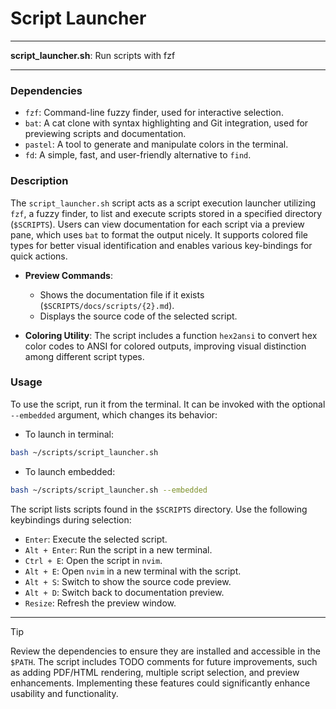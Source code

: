 # Script Launcher

---

**script_launcher.sh**: Run scripts with fzf

---

### Dependencies

- `fzf`: Command-line fuzzy finder, used for interactive selection.
- `bat`: A cat clone with syntax highlighting and Git integration, used for previewing scripts and documentation.
- `pastel`: A tool to generate and manipulate colors in the terminal.
- `fd`: A simple, fast, and user-friendly alternative to `find`.

### Description

The `script_launcher.sh` script acts as a script execution launcher utilizing `fzf`, a fuzzy finder, to list and execute scripts stored in a specified directory (`$SCRIPTS`). Users can view documentation for each script via a preview pane, which uses `bat` to format the output nicely. It supports colored file types for better visual identification and enables various key-bindings for quick actions.

- **Preview Commands**:
  - Shows the documentation file if it exists (`$SCRIPTS/docs/scripts/{2}.md`).
  - Displays the source code of the selected script.

- **Coloring Utility**: The script includes a function `hex2ansi` to convert hex color codes to ANSI for colored outputs, improving visual distinction among different script types.

### Usage

To use the script, run it from the terminal. It can be invoked with the optional `--embedded` argument, which changes its behavior:

- To launch in terminal:
```bash
bash ~/scripts/script_launcher.sh
```

- To launch embedded:
```bash
bash ~/scripts/script_launcher.sh --embedded
```

The script lists scripts found in the `$SCRIPTS` directory. Use the following keybindings during selection:

- `Enter`: Execute the selected script.
- `Alt + Enter`: Run the script in a new terminal.
- `Ctrl + E`: Open the script in `nvim`.
- `Alt + E`: Open `nvim` in a new terminal with the script.
- `Alt + S`: Switch to show the source code preview.
- `Alt + D`: Switch back to documentation preview.
- `Resize`: Refresh the preview window.

---

> [!TIP] 
> Review the dependencies to ensure they are installed and accessible in the `$PATH`. The script includes TODO comments for future improvements, such as adding PDF/HTML rendering, multiple script selection, and preview enhancements. Implementing these features could significantly enhance usability and functionality.